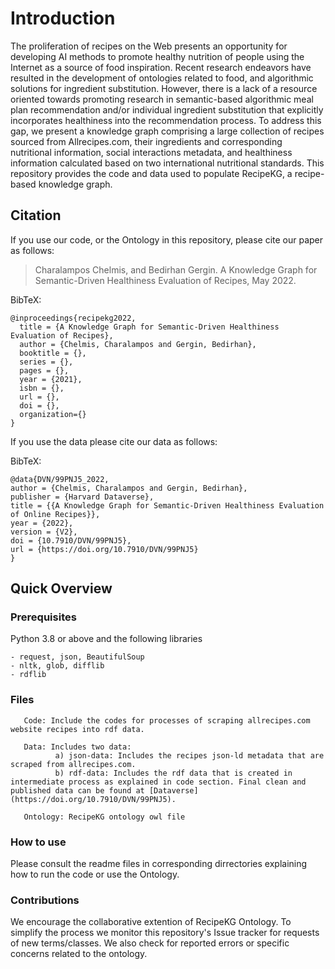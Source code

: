 # Introduction
The proliferation of recipes on the Web presents an opportunity for developing AI methods to promote healthy nutrition of people using the Internet as a source of food inspiration. Recent research endeavors have resulted in the development of ontologies related to food, and algorithmic solutions for ingredient substitution. However, there is a lack of a resource oriented towards promoting research in semantic-based algorithmic meal plan recommendation and/or individual ingredient substitution that explicitly incorporates healthiness into the recommendation process. To address this gap, we present a knowledge graph comprising a large collection of recipes sourced from Allrecipes.com, their ingredients and corresponding nutritional information, social interactions metadata, and healthiness information calculated based on two international nutritional standards. This repository provides the code and data used to populate RecipeKG, a recipe-based knowledge graph.

## Citation
If you use our code, or the Ontology in this repository, please cite our paper as follows:
> Charalampos Chelmis, and Bedirhan Gergin. A Knowledge Graph for Semantic-Driven Healthiness Evaluation of Recipes, May 2022.

BibTeX:
``` 
@inproceedings{recipekg2022,
  title = {A Knowledge Graph for Semantic-Driven Healthiness Evaluation of Recipes},
  author = {Chelmis, Charalampos and Gergin, Bedirhan},
  booktitle = {},
  series = {},
  pages = {},
  year = {2021},
  isbn = {},
  url = {},
  doi = {},
  organization={}
}
```

If you use the data please cite our data as follows:

BibTeX:
``` 
@data{DVN/99PNJ5_2022,
author = {Chelmis, Charalampos and Gergin, Bedirhan},
publisher = {Harvard Dataverse},
title = {{A Knowledge Graph for Semantic-Driven Healthiness Evaluation of Online Recipes}},
year = {2022},
version = {V2},
doi = {10.7910/DVN/99PNJ5},
url = {https://doi.org/10.7910/DVN/99PNJ5}
}
```

## Quick Overview



### Prerequisites
Python 3.8 or above and the following libraries

```
- request, json, BeautifulSoup
- nltk, glob, difflib
- rdflib
```

### Files
```
   Code: Include the codes for processes of scraping allrecipes.com website recipes into rdf data.

   Data: Includes two data: 
          a) json-data: Includes the recipes json-ld metadata that are scraped from allrecipes.com.  
          b) rdf-data: Includes the rdf data that is created in intermediate process as explained in code section. Final clean and published data can be found at [Dataverse](https://doi.org/10.7910/DVN/99PNJ5).
  
   Ontology: RecipeKG ontology owl file 

```

### How to use

Please consult the readme files in corresponding dirrectories explaining how to run the code or use the Ontology.


### Contributions 
We encourage the collaborative extention of RecipeKG Ontology. To simplify the process we monitor this repository's Issue tracker for requests of new terms/classes. We also check for reported errors or specific concerns related to the ontology.

